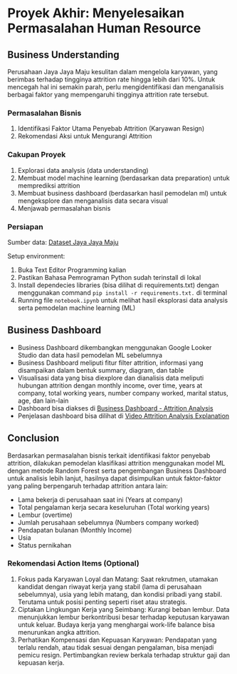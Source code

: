 # Proyek Akhir: Menyelesaikan Permasalahan Human Resource

## Business Understanding

Perusahaan Jaya Jaya Maju kesulitan dalam mengelola karyawan, yang berimbas terhadap tingginya attrition rate hingga lebih dari 10%. Untuk mencegah hal ini semakin parah, perlu mengidentifikasi dan menganalisis berbagai faktor yang mempengaruhi tingginya attrition rate tersebut.

### Permasalahan Bisnis

1) Identifikasi Faktor Utama Penyebab Attrition (Karyawan Resign)
2) Rekomendasi Aksi untuk Mengurangi Attrition

### Cakupan Proyek

1) Explorasi data analysis (data understanding)
2) Membuat model machine learning (berdasarkan data preparation) untuk memprediksi attrition
3) Membuat business dashboard (berdasarkan hasil pemodelan ml) untuk mengeksplore dan menganalisis data secara visual
4) Menjawab permasalahan bisnis

### Persiapan

Sumber data: [Dataset Jaya Jaya Maju](https://github.com/dicodingacademy/dicoding_dataset/tree/main/employee)

Setup environment:

1) Buka Text Editor Programming kalian
2) Pastikan Bahasa Pemrograman Python sudah terinstall di lokal
3) Install dependecies libraries (bisa dilihat di requirements.txt) dengan menggunakan command `pip install -r requirements.txt.` di terminal
4) Running file `notebook.ipynb` untuk melihat hasil eksplorasi data analysis serta pemodelan machine learning (ML)

## Business Dashboard

- Business Dashboard dikembangkan menggunakan Google Looker Studio dan data hasil pemodelan ML sebelumnya
- Business Dashboard meliputi fitur filter attrition, informasi yang disampaikan dalam bentuk summary, diagram, dan table
- Visualisasi data yang bisa diexplore dan dianalisis data meliputi hubungan attrition dengan monthly income, over time, years at company, total working years, number company worked, marital status, age, dan lain-lain
- Dashboard bisa diakses di [Business Dashboard - Attrition Analysis](https://bit.ly/attrition_analysis_dashboard)
- Penjelasan dashboard bisa dilihat di [Video Attrition Analysis Explanation](https://youtu.be/qTeWGMTanJQ?si=o-OubsdlY3PMGBFY)

## Conclusion

Berdasarkan permasalahan bisnis terkait identifikasi faktor penyebab attrition, dilakukan pemodelan klasifikasi attrition menggunakan model ML dengan metode Random Forest serta pengembangan Business Dashboard untuk analisis lebih lanjut, hasilnya dapat disimpulkan untuk faktor-faktor yang paling berpengaruh terhadap attrition antara lain:
- Lama bekerja di perusahaan saat ini (Years at company)
- Total pengalaman kerja secara keseluruhan (Total working years)
- Lembur (overtime)
- Jumlah perusahaan sebelumnya (Numbers company worked)
- Pendapatan bulanan (Monthly Income)
- Usia
- Status pernikahan

### Rekomendasi Action Items (Optional)

1) Fokus pada Karyawan Loyal dan Matang: Saat rekrutmen, utamakan kandidat dengan riwayat kerja yang stabil (lama di perusahaan sebelumnya), usia yang lebih matang, dan kondisi pribadi yang stabil. Terutama untuk posisi penting seperti riset atau strategis.
2) Ciptakan Lingkungan Kerja yang Seimbang: Kurangi beban lembur. Data menunjukkan lembur berkontribusi besar terhadap keputusan karyawan untuk keluar. Budaya kerja yang menghargai work-life balance bisa menurunkan angka attrition.
3) Perhatikan Kompensasi dan Kepuasan Karyawan: Pendapatan yang terlalu rendah, atau tidak sesuai dengan pengalaman, bisa menjadi pemicu resign. Pertimbangkan review berkala terhadap struktur gaji dan kepuasan kerja.
